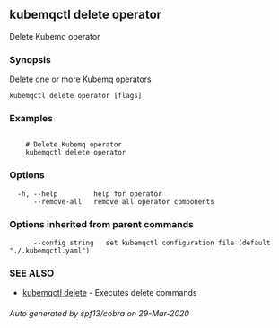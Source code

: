 ## kubemqctl delete operator

Delete Kubemq operator

### Synopsis

Delete one or more Kubemq operators

```
kubemqctl delete operator [flags]
```

### Examples

```

	# Delete Kubemq operator 
	kubemqctl delete operator  

```

### Options

```
  -h, --help         help for operator
      --remove-all   remove all operator components
```

### Options inherited from parent commands

```
      --config string   set kubemqctl configuration file (default "./.kubemqctl.yaml")
```

### SEE ALSO

* [kubemqctl delete](kubemqctl_delete.md)	 - Executes delete commands

###### Auto generated by spf13/cobra on 29-Mar-2020
